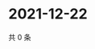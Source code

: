 # 2021-12-22

共 0 条

<!-- BEGIN WEIBO -->
<!-- 最后更新时间 Wed Dec 22 2021 14:00:50 GMT+0800 (China Standard Time) -->

<!-- END WEIBO -->
